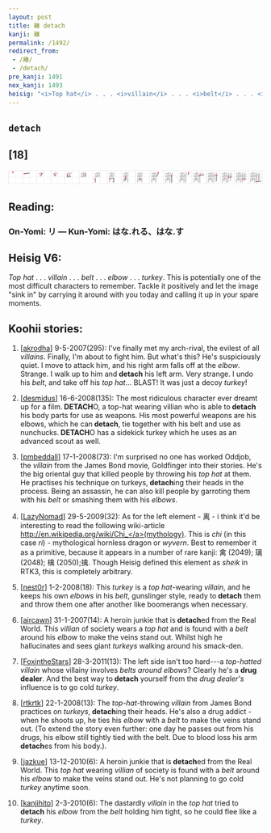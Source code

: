 ```yaml
---
layout: post
title: 離 detach
kanji: 離
permalink: /1492/
redirect_from:
 - /離/
 - /detach/
pre_kanji: 1491
nex_kanji: 1493
heisig: "<i>Top hat</i> . . . <i>villain</i> . . . <i>belt</i> . . . <i>elbow</i> . . . <i>turkey</i>. This is potentially one of the most difficult characters to remember. Tackle it positively and let the image &quot;sink in&quot; by carrying it around with you today and calling it up in your spare moments."
---
```


## `detach`

## [18]

<div class="stroke"><img src="../images/E99BA2.png" /></div>

## Reading:

### On-Yomi: リ &mdash; Kun-Yomi: はな.れる、はな.す

## Heisig V6:

<i>Top hat</i> . . . <i>villain</i> . . . <i>belt</i> . . . <i>elbow</i> . . . <i>turkey</i>. This is potentially one of the most difficult characters to remember. Tackle it positively and let the image &quot;sink in&quot; by carrying it around with you today and calling it up in your spare moments.

## Koohii stories:

1) [<a href="http://kanji.koohii.com/profile/akrodha">akrodha</a>] 9-5-2007(295): I&#039;ve finally met my arch-rival, the evilest of all <em>villains</em>. Finally, I&#039;m about to fight him. But what&#039;s this? He&#039;s suspiciously quiet. I move to attack him, and his right arm falls off at the <em>elbow</em>. Strange. I walk up to him and<strong> detach</strong> his left arm. Very strange. I undo his <em>belt</em>, and take off his <em>top hat</em>... BLAST! It was just a decoy <em>turkey</em>!

2) [<a href="http://kanji.koohii.com/profile/desmidus">desmidus</a>] 16-6-2008(135): The most ridiculous character ever dreamt up for a film.<strong> DETACH</strong>O, a top-hat wearing villian who is able to<strong> detach</strong> his body parts for use as weapons. His most powerful weapons are his elbows, which he can<strong> detach</strong>, tie together with his belt and use as nunchucks.<strong> DETACH</strong>O has a sidekick turkey which he uses as an advanced scout as well.

3) [<a href="http://kanji.koohii.com/profile/pmbeddall">pmbeddall</a>] 17-1-2008(73): I&#039;m surprised no one has worked Oddjob, the <em>villain</em> from the James Bond movie, Goldfinger into their stories. He&#039;s the big oriental guy that killed people by throwing his <em>top hat</em> at them. He practises his technique on turkeys,<strong> detach</strong>ing their heads in the process. Being an assassin, he can also kill people by garroting them with his <em>belt</em> or smashing them with his <em>elbows</em>.

4) [<a href="http://kanji.koohii.com/profile/LazyNomad">LazyNomad</a>] 29-5-2009(32): As for the left element - 离 - i think it&#039;d be interesting to read the following wiki-article <a href="http://en.wikipedia.org/wiki/Chi_">http://en.wikipedia.org/wiki/Chi_</a>(mythology). This is <em>chi</em> (in this case <em>ri</em>) - mythological hornless dragon or <em>wyvern</em>. Best to remember it as a primitive, because it appears in a number of rare kanji: 禽 (2049); 璃 (2048); 檎 (2050);擒. Though Heisig defined this element as <em>sheik</em> in RTK3, this is completely arbitrary.

5) [<a href="http://kanji.koohii.com/profile/nest0r">nest0r</a>] 1-2-2008(18): This <em>turkey</em> is a <em>top hat</em>-wearing <em>villain</em>, and he keeps his own <em>elbows</em> in his <em>belt</em>, gunslinger style, ready to<strong> detach</strong> them and throw them one after another like boomerangs when necessary.

6) [<a href="http://kanji.koohii.com/profile/aircawn">aircawn</a>] 31-1-2007(14): A heroin junkie that is<strong> detach</strong>ed from the Real World. This <em>villian</em> of society wears a <em>top hat</em> and is found with a <em>belt</em> around his <em>elbow</em> to make the veins stand out. Whilst high he hallucinates and sees giant <em>turkeys</em> walking around his smack-den.

7) [<a href="http://kanji.koohii.com/profile/FoxintheStars">FoxintheStars</a>] 28-3-2011(13): The left side isn&#039;t too hard---a <em>top-hatted villain</em> whose villainy involves <em>belts around elbows</em>? Clearly he&#039;s a <strong>drug dealer</strong>. And the best way to<strong> detach</strong> yourself from the <em>drug dealer&#039;s</em> influence is to go cold <em>turkey</em>.

8) [<a href="http://kanji.koohii.com/profile/rtkrtk">rtkrtk</a>] 22-1-2008(13): The <em>top-hat</em>-throwing <em>villain</em> from James Bond practices on <em>turkeys</em>,<strong> detach</strong>ing their heads. He&#039;s also a drug addict - when he shoots up, he ties his <em>elbow</em> with a <em>belt</em> to make the veins stand out. (To extend the story even further: one day he passes out from his drugs, his elbow still tightly tied with the belt. Due to blood loss his arm<strong> detach</strong>es from his body.).

9) [<a href="http://kanji.koohii.com/profile/jazkue">jazkue</a>] 13-12-2010(6): A heroin junkie that is<strong> detach</strong>ed from the Real World. This <em>top hat</em> wearing <em>villian</em> of society is found with a <em>belt</em> around his <em>elbow</em> to make the veins stand out. He&#039;s not planning to go cold <em>turkey</em> anytime soon.

10) [<a href="http://kanji.koohii.com/profile/kanjihito">kanjihito</a>] 2-3-2010(6): The dastardly <em>villain</em> in the <em>top hat</em> tried to<strong> detach</strong> his <em>elbow</em> from the <em>belt</em> holding him tight, so he could flee like a <em>turkey</em>.

